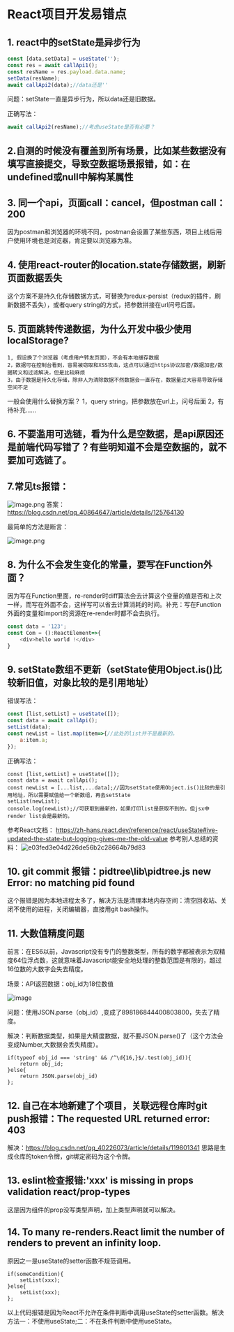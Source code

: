 # React项目开发易错点
## 1. react中的setState是异步行为
```js
const [data,setData] = useState('');
const res = await callApi1();
const resName = res.payload.data.name;
setData(resName);
await callApi2(data);//data还是''
```
   问题：setState一直是异步行为，所以data还是旧数据。
   
   正确写法：
```js
await callApi2(resName);//考虑useState是否有必要？
```
## 2.自测的时候没有覆盖到所有场景，比如某些数据没有填写直接提交，导致空数据场景报错，如：在undefined或null中解构某属性
## 3. 同一个api，页面call：cancel，但postman call：200
因为postman和浏览器的环境不同，postman会设置了某些东西，项目上线后用户使用环境也是浏览器，肯定要以浏览器为准。
## 4. 使用react-router的location.state存储数据，刷新页面数据丢失
这个方案不是持久化存储数据方式，可替换为redux-persist（redux的插件，刷新数据不丢失），或者query string的方式，把参数拼接在url问号后面。
## 5. 页面跳转传递数据，为什么开发中极少使用localStorage?
    1, 假设换了个浏览器（考虑用户转发页面），不会有本地缓存数据
    2，数据可在控制台看到，容易被窃取和XSS攻击，这点可以通过https协议加密/数据加密/数据转义和过滤解决，但是比较麻烦
    3，由于数据是持久化存储，除非人为清除数据不然数据会一直存在，数据量过大容易导致存储空间不足
一般会使用什么替换方案？
    1，query string，把参数放在url上，问号后面
    2，有待补充……
## 6. 不要滥用可选链，看为什么是空数据，是api原因还是前端代码写错了？有些明知道不会是空数据的，就不要加可选链了。
## 7.常见ts报错：

![image.png](https://p3-juejin.byteimg.com/tos-cn-i-k3u1fbpfcp/912ef097268a48f780741251f314f871~tplv-k3u1fbpfcp-watermark.image?)
答案：https://blog.csdn.net/qq_40864647/article/details/125764130

最简单的方法是断言：

![image.png](https://p9-juejin.byteimg.com/tos-cn-i-k3u1fbpfcp/b13858456251461d879e5ee68fd8337a~tplv-k3u1fbpfcp-watermark.image?)
## 8. 为什么不会发生变化的常量，要写在Function外面？
因为写在Function里面，re-render时diff算法会去计算这个变量的值是否和上次一样，而写在外面不会，这样写可以省去计算消耗的时间。补充：写在Function外面的变量和import的资源在re-render时都不会去执行。
```js
const data = '123';
const Com = ():ReactElement=>{
    <div>hello world !</div>
}
```
## 9. setState数组不更新（setState使用Object.is()比较新旧值，对象比较的是引用地址）
错误写法：
```js
const [list,setList] = useState([]);
const data = await callApi();
setList(data);
const newList = list.map(item=>{//此处的list并不是最新的。
    a:item.a;
});
```
正确写法：
```
const [list,setList] = useState([]);
const data = await callApi();
const newList = [...list,...data];//因为setState使用Object.is()比较的是引用地址，所以需要赋值给一个新数组，再去setState
setList(newList);
console.log(newList);//可获取到最新的，如果打印list是获取不到的，但jsx中render list会是最新的。
```
参考React文档：
https://zh-hans.react.dev/reference/react/useState#ive-updated-the-state-but-logging-gives-me-the-old-value
参考别人总结的资料：
![e03fed3e04d226de56b2c28664b79d83](https://github.com/Lujinghui1234/Coding-Common-Error/assets/109168485/a9a510f8-0feb-4b45-9676-dfd68a555154)

## 10. git commit 报错：pidtree\lib\pidtree.js    new Error: no matching pid found
这个报错是因为本地进程太多了，解决方法是清理本地内存空间：清空回收站、关闭不使用的进程，关闭编辑器，直接用git bash操作。
## 11. 大数值精度问题
前言：在ES6以前，Javascript没有专门的整数类型，所有的数字都被表示为双精度64位浮点数，这就意味着Javascript能安全地处理的整数范围是有限的，超过16位数的大数字会失去精度。

场景：API返回数据：obj_id为18位数值

![image](https://github.com/Lujinghui1234/Coding-Common-Error/assets/109168485/d08c40e2-15de-4fb3-ba48-6a3f01b1e967)

问题：使用JSON.parse（obj_id）,变成了898186844400803800，失去了精度。

解决：判断数据类型，如果是大精度数据，就不要JSON.parse()了（这个方法会变成Number,大数据会丢失精度）。
```
if(typeof obj_id === 'string' && /^\d{16,}$/.test(obj_id)){
    return obj_id;
}else{
    return JSON.parse(obj_id)
};
```
## 12. 自己在本地新建了个项目，关联远程仓库时git push报错：The requested URL returned error: 403
  解决：https://blog.csdn.net/qq_40226073/article/details/119801341
  思路是生成仓库的token令牌，git绑定密码为这个令牌。
## 13. eslint检查报错:'xxx' is missing in props validation react/prop-types
这是因为组件的prop没写类型声明，加上类型声明就可以解决。
## 14. To many re-renders.React limit the number of renders to prevent an infinity loop.
原因之一是useState的setter函数不规范调用。
```
if(someCondition){
    setList(xxx);
}else{
    setList(xxx);
};
```
以上代码报错是因为React不允许在条件判断中调用useState的setter函数。解决方法一：不使用useState;二：不在条件判断中使用useState。

